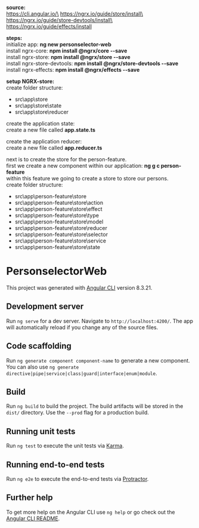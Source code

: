 **source:**\
https://cli.angular.io/\
https://ngrx.io/guide/store/install\
https://ngrx.io/guide/store-devtools/install\
https://ngrx.io/guide/effects/install

**steps:**\
initialize app: **ng new personselector-web**\
install ngrx-core: **npm install @ngrx/core --save**\
install ngrx-store: **npm install @ngrx/store --save**\
install ngrx-store-devtools: **npm install @ngrx/store-devtools --save**\
install ngrx-effects: **npm install @ngrx/effects --save**

**setup NGRX-store:**\
create folder structure:
+ src\app\store
+ src\app\store\state
+ src\app\store\reducer

create the application state:\
create a new file called **app.state.ts**

create the application reducer:\
create a new file called **app.reducer.ts**

next is to create the store for the person-feature.\
first we create a new component within our application: **ng g c person-feature**\
within this feature we going to create a store to store our persons.\
create folder structure:
+ src\app\person-feature\store
+ src\app\person-feature\store\action
+ src\app\person-feature\store\effect
+ src\app\person-feature\store\type
+ src\app\person-feature\store\model
+ src\app\person-feature\store\reducer
+ src\app\person-feature\store\selector
+ src\app\person-feature\store\service
+ src\app\person-feature\store\state

# PersonselectorWeb

This project was generated with [Angular CLI](https://github.com/angular/angular-cli) version 8.3.21.

## Development server

Run `ng serve` for a dev server. Navigate to `http://localhost:4200/`. The app will automatically reload if you change any of the source files.

## Code scaffolding

Run `ng generate component component-name` to generate a new component. You can also use `ng generate directive|pipe|service|class|guard|interface|enum|module`.

## Build

Run `ng build` to build the project. The build artifacts will be stored in the `dist/` directory. Use the `--prod` flag for a production build.

## Running unit tests

Run `ng test` to execute the unit tests via [Karma](https://karma-runner.github.io).

## Running end-to-end tests

Run `ng e2e` to execute the end-to-end tests via [Protractor](http://www.protractortest.org/).

## Further help

To get more help on the Angular CLI use `ng help` or go check out the [Angular CLI README](https://github.com/angular/angular-cli/blob/master/README.md).
